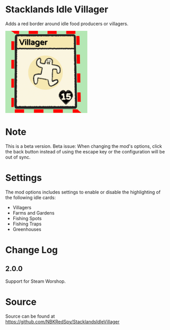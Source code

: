 # Stacklands Idle Villager

Adds a red border around idle food producers or villagers.

![Idle Villager](media/icon.png)

# Note
This is a beta version.  Beta issue:  When changing the mod's options, click the back button instead of using the escape key or the configuration will be out of sync.

# Settings
The mod options includes settings to enable or disable the highlighting of the following idle cards:

* Villagers
* Farms and Gardens
* Fishing Spots
* Fishing Traps
* Greenhouses

# Change Log

## 2.0.0
Support for Steam Worshop.

# Source
Source can be found at https://github.com/NBKRedSpy/StacklandsIdleVillager
